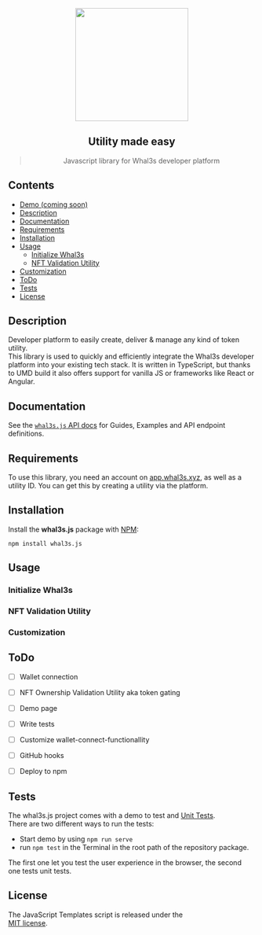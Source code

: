  <div align="center">
 <img align="center" width="230" src="https://whal3s-assets.s3.eu-central-1.amazonaws.com/logos/Whal3s_black.png" />
  <h2>Utility made easy</h2> 
<blockquote>Javascript library for Whal3s developer platform</blockquote>


</div>



## Contents

- [Demo (coming soon)](https://demo.whal3s.xyz)
- [Description](#description)
- [Documentation](#documentation)
- [Requirements](#Requirements)
- [Installation](#Installation)
- [Usage](#usage)
  - [Initialize Whal3s](#Initialize-Whal3s)
  - [NFT Validation Utility](#NFT-Validation-Utility)
- [Customization](#Customization)
- [ToDo](#ToDo)
- [Tests](#tests)
- [License](#license)

## Description

Developer platform to easily create, deliver & manage any kind of token utility.  
This library is used to quickly and efficiently integrate the Whal3s developer platform into your existing tech stack. It is written in TypeScript, but thanks to UMD build it also offers support for vanilla JS or frameworks like React or Angular.

## Documentation
See the [`whal3s.js` API docs](https://whal3s.readme.io) for Guides, Examples and API endpoint definitions.

## Requirements
To use this library, you need an account on [app.whal3s.xyz](app.whal3s.xyz), as well as a utility ID. You can get this by creating a utility via the platform.

## Installation
Install the **whal3s.js** package with [NPM](https://www.npmjs.org/):


    npm install whal3s.js


## Usage

### Initialize Whal3s

### NFT Validation Utility

### Customization

## ToDo
- [ ] Wallet connection
- [ ] NFT Ownership Validation Utility aka token gating
- [ ] Demo page
- [ ] Write tests
- [ ] Customize wallet-connect-functionallity
- [ ] GitHub hooks
- [ ] Deploy to npm



## Tests

The whal3s.js project comes with a demo to test and
[Unit Tests](https://en.wikipedia.org/wiki/Unit_testing).    
There are two different ways to run the tests:

- Start demo by using `npm run serve`
- run `npm test` in the Terminal in the root path of the repository package.

The first one let you test the user experience in the browser, the second one tests unit tests.
## License

The JavaScript Templates script is released under the  
[MIT license](https://opensource.org/licenses/MIT).
